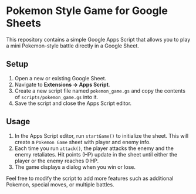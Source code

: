 # Pokemon Style Game for Google Sheets

This repository contains a simple Google Apps Script that allows you to play a mini Pokemon-style battle directly in a Google Sheet.

## Setup

1. Open a new or existing Google Sheet.
2. Navigate to **Extensions -> Apps Script**.
3. Create a new script file named `pokemon_game.gs` and copy the contents of `scripts/pokemon_game.gs` into it.
4. Save the script and close the Apps Script editor.

## Usage

1. In the Apps Script editor, run `startGame()` to initialize the sheet. This will create a `Pokemon Game` sheet with player and enemy info.
2. Each time you run `attack()`, the player attacks the enemy and the enemy retaliates. Hit points (HP) update in the sheet until either the player or the enemy reaches 0 HP.
3. The game displays a dialog when you win or lose.

Feel free to modify the script to add more features such as additional Pokemon, special moves, or multiple battles.
